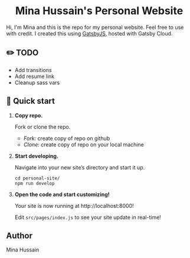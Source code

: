 <h1 align="center">
  Mina Hussain's Personal Website
</h1>
<p>
  Hi, I'm Mina and this is the repo for my personal website. Feel free to use with credit. 
  I created this using <a href="https://www.gatsbyjs.com/docs/?utm_source=starter&utm_medium=readme&utm_campaign=minimal-starter">GatsbyJS</a>, hosted with Gatsby Cloud.
</p>

## ✏️ TODO

- Add transitions
- Add resume link
- Cleanup sass vars

## 🚀 Quick start

1.  **Copy repo.**

    Fork or clone the repo.

    - *Fork:* create copy of repo on github
    - *Clone:* create copy of repo on your local machine
   
2.  **Start developing.**

    Navigate into your new site’s directory and start it up.

    ```shell
    cd personal-site/
    npm run develop
    ```

3.  **Open the code and start customizing!**

    Your site is now running at http://localhost:8000!

    Edit `src/pages/index.js` to see your site update in real-time!
## Author

Mina Hussain

